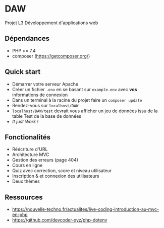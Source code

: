 # DAW
Projet L3 Développement d'applications web

## Dépendances

* PHP >= 7.4
* composer (https://getcomposer.org/)

## Quick start 

* Démarrer votre serveur Apache
* Créer un fichier `.env` en se basant sur `example.env` avec **vos** informations de connexion
* Dans un terminal à la racine du projet faire un `composer update`
* Rendez-vous sur `localhost/DAW`
* `localhost/DAW/test` devrait vous afficher un jeu de données issu de la table Test de la base de données
* *It just Work !*

## Fonctionalités 

* Réécriture d'URL
* Architecture MVC
* Gestion des erreurs (page 404)
* Cours en ligne
* Quiz avec correction, score et niveau utilisateur
* Inscription & et connexion des utilisateurs
* Deux thèmes

## Ressources 

* https://nouvelle-techno.fr/actualites/live-coding-introduction-au-mvc-en-php
* https://github.com/devcoder-xyz/php-dotenv

